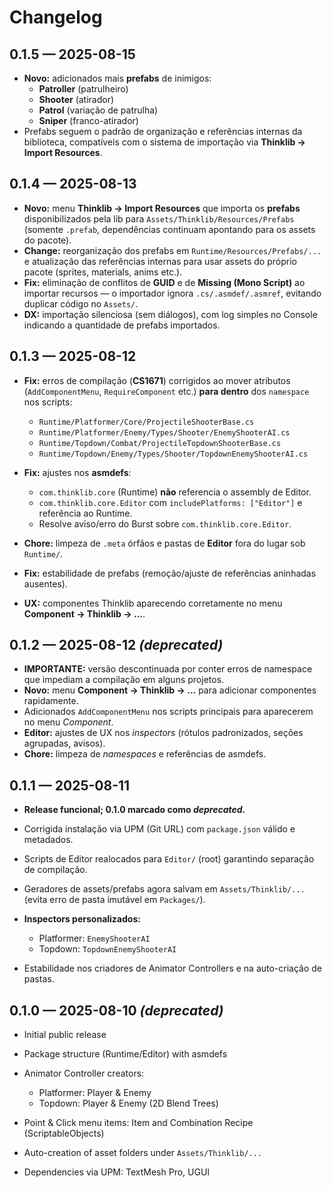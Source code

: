 # Changelog

## 0.1.5 — 2025-08-15

* **Novo:** adicionados mais **prefabs** de inimigos:
  * **Patroller** (patrulheiro)
  * **Shooter** (atirador)
  * **Patrol** (variação de patrulha)
  * **Sniper** (franco-atirador)
* Prefabs seguem o padrão de organização e referências internas da biblioteca, compatíveis com o sistema de importação via **Thinklib → Import Resources**.

## 0.1.4 — 2025-08-13

* **Novo:** menu **Thinklib → Import Resources** que importa os **prefabs** disponibilizados pela lib para `Assets/Thinklib/Resources/Prefabs` (somente `.prefab`, dependências continuam apontando para os assets do pacote).
* **Change:** reorganização dos prefabs em `Runtime/Resources/Prefabs/...` e atualização das referências internas para usar assets do próprio pacote (sprites, materials, anims etc.).
* **Fix:** eliminação de conflitos de **GUID** e de **Missing (Mono Script)** ao importar recursos — o importador ignora `.cs/.asmdef/.asmref`, evitando duplicar código no `Assets/`.
* **DX:** importação silenciosa (sem diálogos), com log simples no Console indicando a quantidade de prefabs importados.

## 0.1.3 — 2025-08-12

* **Fix:** erros de compilação (**CS1671**) corrigidos ao mover atributos (`AddComponentMenu`, `RequireComponent` etc.) **para dentro** dos `namespace` nos scripts:

  * `Runtime/Platformer/Core/ProjectileShooterBase.cs`
  * `Runtime/Platformer/Enemy/Types/Shooter/EnemyShooterAI.cs`
  * `Runtime/Topdown/Combat/ProjectileTopdownShooterBase.cs`
  * `Runtime/Topdown/Enemy/Types/Shooter/TopdownEnemyShooterAI.cs`
* **Fix:** ajustes nos **asmdefs**:

  * `com.thinklib.core` (Runtime) **não** referencia o assembly de Editor.
  * `com.thinklib.core.Editor` com `includePlatforms: ["Editor"]` e referência ao Runtime.
  * Resolve aviso/erro do Burst sobre `com.thinklib.core.Editor`.
* **Chore:** limpeza de `.meta` órfãos e pastas de **Editor** fora do lugar sob `Runtime/`.
* **Fix:** estabilidade de prefabs (remoção/ajuste de referências aninhadas ausentes).
* **UX:** componentes Thinklib aparecendo corretamente no menu **Component → Thinklib → …**.

## 0.1.2 — 2025-08-12 *(deprecated)*

* **IMPORTANTE:** versão descontinuada por conter erros de namespace que impediam a compilação em alguns projetos.
* **Novo:** menu **Component → Thinklib → …** para adicionar componentes rapidamente.
* Adicionados `AddComponentMenu` nos scripts principais para aparecerem no menu *Component*.
* **Editor:** ajustes de UX nos *inspectors* (rótulos padronizados, seções agrupadas, avisos).
* **Chore:** limpeza de *namespaces* e referências de asmdefs.

## 0.1.1 — 2025-08-11

* **Release funcional; 0.1.0 marcado como *deprecated*.**
* Corrigida instalação via UPM (Git URL) com `package.json` válido e metadados.
* Scripts de Editor realocados para `Editor/` (root) garantindo separação de compilação.
* Geradores de assets/prefabs agora salvam em `Assets/Thinklib/...` (evita erro de pasta imutável em `Packages/`).
* **Inspectors personalizados:**

  * Platformer: `EnemyShooterAI`
  * Topdown: `TopdownEnemyShooterAI`
* Estabilidade nos criadores de Animator Controllers e na auto-criação de pastas.

## 0.1.0 — 2025-08-10 *(deprecated)*

* Initial public release
* Package structure (Runtime/Editor) with asmdefs
* Animator Controller creators:

  * Platformer: Player & Enemy
  * Topdown: Player & Enemy (2D Blend Trees)
* Point & Click menu items: Item and Combination Recipe (ScriptableObjects)
* Auto-creation of asset folders under `Assets/Thinklib/...`
* Dependencies via UPM: TextMesh Pro, UGUI
